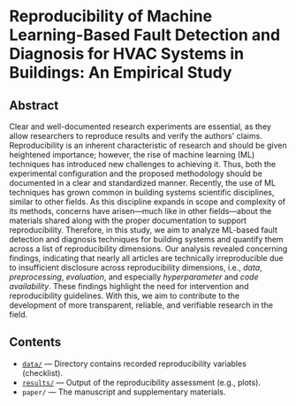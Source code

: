 # Reproducibility of Machine Learning-Based Fault Detection and Diagnosis for HVAC Systems in Buildings: An Empirical Study

## Abstract

Clear and well-documented research experiments are essential, as they allow researchers to reproduce results and verify the authors' claims. Reproducibility is an inherent characteristic of research and should be given heightened importance; however, the rise of machine learning (ML) techniques has introduced new challenges to achieving it. Thus, both the experimental configuration and the proposed methodology should be documented in a clear and standardized manner. Recently, the use of ML techniques has grown common in building systems scientific disciplines, similar to other fields. As this discipline expands in scope and complexity of its methods, concerns have arisen—much like in other fields—about the materials shared along with the proper documentation to support reproducibility. Therefore, in this study, we aim to analyze ML-based fault detection and diagnosis techniques for building systems and quantify them across a list of reproducibility dimensions. Our analysis revealed concerning findings, indicating that nearly all articles are technically irreproducible due to insufficient disclosure across reproducibility dimensions, i.e., *data*, *preprocessing*, *evaluation*, and especially *hyperparameter* and *code availability*. These findings highlight the need for intervention and reproducibility guidelines. With this, we aim to contribute to the development of more transparent, reliable, and verifiable research in the field.

## Contents

- [`data/`](https://github.com/tuw-isab/reproducibility-analysis-ml-based-fdd-hvac/tree/main/data) — Directory contains recorded reproducibility variables (checklist).
- [`results/`](https://github.com/tuw-isab/reproducibility-analysis-ml-based-fdd-hvac/tree/main/results) — Output of the reproducibility assessment (e.g., plots).
- `paper/` — The manuscript and supplementary materials.


